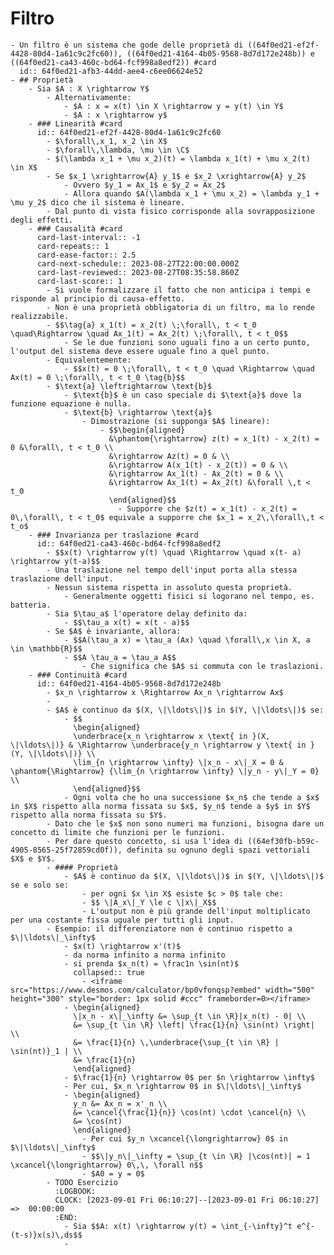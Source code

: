 # Filtro
	- Un filtro è un sistema che gode delle proprietà di ((64f0ed21-ef2f-4428-80d4-1a61c9c2fc60)), ((64f0ed21-4164-4b05-9568-8d7d172e248b)) e ((64f0ed21-ca43-460c-bd64-fcf998a8edf2)) #card
	  id:: 64f0ed21-afb3-44dd-aee4-c6ee06624e52
	- ## Proprietà
		- Sia $A : X \rightarrow Y$
			- Alternativamente:
				- $A : x = x(t) \in X \rightarrow y = y(t) \in Y$
				- $A : x \rightarrow y$
		- ### Linearità #card
		  id:: 64f0ed21-ef2f-4428-80d4-1a61c9c2fc60
			- $\forall\,x_1, x_2 \in X$
			- $\forall\,\lambda, \mu \in \C$
			- $(\lambda x_1 + \mu x_2)(t) = \lambda x_1(t) + \mu x_2(t) \in X$
			- Se $x_1 \xrightarrow{A} y_1$ e $x_2 \xrightarrow{A} y_2$
				- Ovvero $y_1 = Ax_1$ e $y_2 = Ax_2$
				- Allora quando $A(\lambda x_1 + \mu x_2) = \lambda y_1 + \mu y_2$ dico che il sistema è lineare.
			- Dal punto di vista fisico corrisponde alla sovrapposizione degli effetti.
		- ### Causalità #card
		  card-last-interval:: -1
		  card-repeats:: 1
		  card-ease-factor:: 2.5
		  card-next-schedule:: 2023-08-27T22:00:00.000Z
		  card-last-reviewed:: 2023-08-27T08:35:58.860Z
		  card-last-score:: 1
			- Si vuole formalizzare il fatto che non anticipa i tempi e risponde al principio di causa-effetto.
			- Non è una proprietà obbligatoria di un filtro, ma lo rende realizzabile.
			- $$\tag{a} x_1(t) = x_2(t) \;\forall\, t < t_0 \quad\Rightarrow \quad Ax_1(t) = Ax_2(t) \;\forall\, t < t_0$$
				- Se le due funzioni sono uguali fino a un certo punto, l'output del sistema deve essere uguale fino a quel punto.
			- Equivalentemente:
				- $$x(t) = 0 \;\forall\, t < t_0 \quad \Rightarrow \quad Ax(t) = 0 \;\forall\, t < t_0 \tag{b}$$
			- $\text{a} \leftrightarrow \text{b}$
				- $\text{b}$ è un caso speciale di $\text{a}$ dove la funzione equazione è nulla.
				- $\text{b} \rightarrow \text{a}$
					- Dimostrazione (si supponga $A$ lineare):
						- $$\begin{aligned}
						  &\phantom{\rightarrow} z(t) = x_1(t) - x_2(t) = 0 &\forall\, t < t_0 \\
						  &\rightarrow Az(t) = 0 & \\
						  &\rightarrow A(x_1(t) - x_2(t)) = 0 & \\
						  &\rightarrow Ax_1(t) - Ax_2(t) = 0 & \\
						  &\rightarrow Ax_1(t) = Ax_2(t) &\forall \,t < t_0
						  \end{aligned}$$
							- Supporre che $z(t) = x_1(t) - x_2(t) = 0\,\forall\, t < t_0$ equivale a supporre che $x_1 = x_2\,\forall\,t < t_o$
		- ### Invarianza per traslazione #card
		  id:: 64f0ed21-ca43-460c-bd64-fcf998a8edf2
			- $$x(t) \rightarrow y(t) \quad \Rightarrow \quad x(t- a) \rightarrow y(t-a)$$
			- Una traslazione nel tempo dell'input porta alla stessa traslazione dell'input.
			- Nessun sistema rispetta in assoluto questa proprietà.
				- Generalmente oggetti fisici si logorano nel tempo, es. batteria.
			- Sia $\tau_a$ l'operatore delay definito da:
				- $$\tau_a x(t) = x(t - a)$$
			- Se $A$ è invariante, allora:
				- $$A(\tau_a x) = \tau_a (Ax) \quad \forall\,x \in X, a \in \mathbb{R}$$
				- $$A \tau_a = \tau_a A$$
					- Che significa che $A$ si commuta con le traslazioni.
		- ### Continuità #card
		  id:: 64f0ed21-4164-4b05-9568-8d7d172e248b
			- $x_n \rightarrow x \Rightarrow Ax_n \rightarrow Ax$
			-
			- $A$ è continuo da $(X, \|\ldots\|)$ in $(Y, \|\ldots\|)$ se:
				- $$
				  \begin{aligned}
				  \underbrace{x_n \rightarrow x \text{ in }(X, \|\ldots\|)} & \Rightarrow \underbrace{y_n \rightarrow y \text{ in }(Y, \|\ldots\|)} \\
				  \lim_{n \rightarrow \infty} \|x_n - x\|_X = 0 & \phantom{\Rightarrow} {\lim_{n \rightarrow \infty} \|y_n - y\|_Y = 0} \\
				  \end{aligned}$$
				- Ogni volta che ho una successione $x_n$ che tende a $x$ in $X$ rispetto alla norma fissata su $x$, $y_n$ tende a $y$ in $Y$ rispetto alla norma fissata su $Y$.
			- Dato che le $x$ non sono numeri ma funzioni, bisogna dare un concetto di limite che funzioni per le funzioni.
			- Per dare questo concetto, si usa l'idea di ((64ef30fb-b59c-4905-8565-25f72859cd0f)), definita su ognuno degli spazi vettoriali $X$ e $Y$.
			- #### Proprietà
				- $A$ è continuo da $(X, \|\ldots\|)$ in $(Y, \|\ldots\|)$ se e solo se:
					- per ogni $x \in X$ esiste $c > 0$ tale che:
					- $$ \|A_x\|_Y \le c \|x\|_X$$
					- L'output non è più grande dell'input moltiplicato per una costante fissa uguale per tutti gli input.
			- Esempio: il differenziatore non è continuo rispetto a $\|\ldots\|_\infty$
				- $x(t) \rightarrow x'(t)$
				- da norma infinito a norma infinito
				- si prenda $x_n(t) = \frac1n \sin(nt)$
				  collapsed:: true
					- <iframe src="https://www.desmos.com/calculator/bp0vfonqsp?embed" width="500" height="300" style="border: 1px solid #ccc" frameborder=0></iframe>
				- \begin{aligned}
				  \|x_n - x\|_\infty &= \sup_{t \in \R}|x_n(t) - 0| \\
				  &= \sup_{t \in \R} \left| \frac{1}{n} \sin(nt) \right| \\
				  &= \frac{1}{n} \,\underbrace{\sup_{t \in \R} | \sin(nt)}_1 | \\
				  &= \frac{1}{n}
				  \end{aligned}
				- $\frac{1}{n} \rightarrow 0$ per $n \rightarrow \infty$
				- Per cui, $x_n \rightarrow 0$ in $\|\ldots\|_\infty$
				- \begin{aligned}
				  y_n &= Ax_n = x'_n \\
				  &= \cancel{\frac{1}{n}} \cos(nt) \cdot \cancel{n} \\
				  &= \cos(nt)
				  \end{aligned}
					- Per cui $y_n \xcancel{\longrightarrow} 0$ in $\|\ldots\|_\infty$
					- $$\|y_n\|_\infty = \sup_{t \in \R} |\cos(nt)| = 1 \xcancel{\longrightarrow} 0\,\, \forall n$$
					- $A0 = y = 0$
			- TODO Esercizio
			  :LOGBOOK:
			  CLOCK: [2023-09-01 Fri 06:10:27]--[2023-09-01 Fri 06:10:27] =>  00:00:00
			  :END:
				- Sia $$A: x(t) \rightarrow y(t) = \int_{-\infty}^t e^{-(t-s)}x(s)\,ds$$
				-